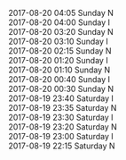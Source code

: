 2017-08-20 04:05 Sunday  N  
2017-08-20 04:00 Sunday  I  
2017-08-20 03:20 Sunday  N  
2017-08-20 03:10 Sunday  I  
2017-08-20 02:15 Sunday  N  
2017-08-20 01:20 Sunday  I  
2017-08-20 01:10 Sunday  N  
2017-08-20 00:40 Sunday  I  
2017-08-20 00:30 Sunday  N  
2017-08-19 23:40 Saturday  I  
2017-08-19 23:35 Saturday  N  
2017-08-19 23:30 Saturday  I  
2017-08-19 23:20 Saturday  N  
2017-08-19 23:00 Saturday  I  
2017-08-19 22:15 Saturday  N  
